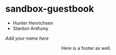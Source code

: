 
# sandbox-guestbook
- Hunter Henrichsen
- Stanton Anthony

*Add your name here*


<center>Here is a footer as well.</center>

